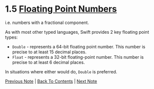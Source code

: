 # 1.5 [Floating Point Numbers](https://developer.apple.com/library/content/documentation/Swift/Conceptual/Swift_Programming_Language/TheBasics.html#//apple_ref/doc/uid/TP40014097-CH5-ID321)

i.e. numbers with a fractional component.

As with most other typed languages, Swift provides 2 key floating point types:
* `Double` - represents a 64-bit floating point number. This number is precise to at least 15 decimal places.
* `Float` - represents a 32-bit floating-point number. This number is precise to at least 6 decimal places.

In situations where either would do, `Double` is preferred.

[Previous Note](../1%20-%20The%20Basics/1.4%20-%20Integers.md) | [Back To Contents](https://github.com/Firanus/swift-language-guide-notes) |  [Next Note](../1%20-%20The%20Basics/1.6%20-%20Type%20Safety%20and%20Type%20Inference.md)